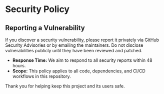 # Security Policy

## Reporting a Vulnerability

If you discover a security vulnerability, please report it privately via GitHub Security Advisories or by emailing the maintainers. Do not disclose vulnerabilities publicly until they have been reviewed and patched.

- **Response Time:** We aim to respond to all security reports within 48 hours.
- **Scope:** This policy applies to all code, dependencies, and CI/CD workflows in this repository.

Thank you for helping keep this project and its users safe.
